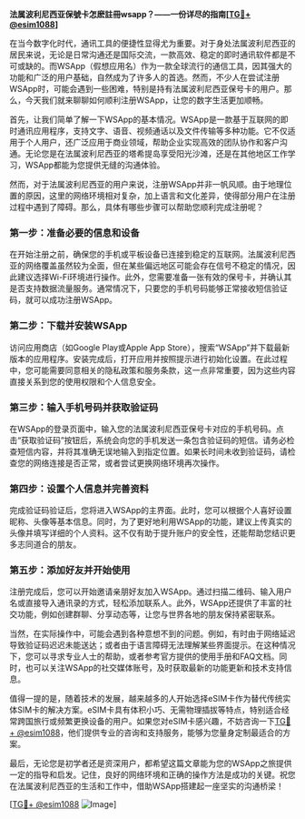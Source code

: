 **法属波利尼西亚保號卡怎麽註冊wsapp？——一份详尽的指南[[TG💪+ @esim1088](https://t.me/s/esim1088)]**

在当今数字化时代，通讯工具的便捷性显得尤为重要。对于身处法属波利尼西亚的居民来说，无论是日常沟通还是国际交流，一款高效、稳定的即时通讯软件都是不可或缺的。而WSApp（假想应用名）作为一款全球流行的通信工具，因其强大的功能和广泛的用户基础，自然成为了许多人的首选。然而，不少人在尝试注册WSApp时，可能会遇到一些困难，特别是持有法属波利尼西亚保号卡的用户。那么，今天我们就来聊聊如何顺利注册WSApp，让您的数字生活更加顺畅。

首先，让我们简单了解一下WSApp的基本情况。WSApp是一款基于互联网的即时通讯应用程序，支持文字、语音、视频通话以及文件传输等多种功能。它不仅适用于个人用户，还广泛应用于商业领域，帮助企业实现高效的团队协作和客户沟通。无论您是在法属波利尼西亚的塔希提岛享受阳光沙滩，还是在其他地区工作学习，WSApp都能为您提供无缝的沟通体验。

然而，对于法属波利尼西亚的用户来说，注册WSApp并非一帆风顺。由于地理位置的原因，这里的网络环境相对复杂，加上语言和文化差异，使得部分用户在注册过程中遇到了障碍。那么，具体有哪些步骤可以帮助您顺利完成注册呢？

### 第一步：准备必要的信息和设备

在开始注册之前，确保您的手机或平板设备已连接到稳定的互联网。法属波利尼西亚的网络覆盖虽然较为全面，但在某些偏远地区可能会存在信号不稳定的情况，因此建议选择Wi-Fi环境进行操作。此外，您需要准备一张有效的保号卡，并确认其是否支持数据流量服务。通常情况下，只要您的手机号码能够正常接收短信验证码，就可以成功注册WSApp。

### 第二步：下载并安装WSApp

访问应用商店（如Google Play或Apple App Store），搜索“WSApp”并下载最新版本的应用程序。安装完成后，打开应用并按照提示进行初始化设置。在此过程中，您可能需要同意相关的隐私政策和服务条款，这一点非常重要，因为这些内容直接关系到您的使用权限和个人信息安全。

### 第三步：输入手机号码并获取验证码

在WSApp的登录页面中，输入您的法属波利尼西亚保号卡对应的手机号码。点击“获取验证码”按钮后，系统会向您的手机发送一条包含验证码的短信。请务必检查短信内容，并将其准确无误地输入到指定位置。如果长时间未收到验证码，请检查您的网络连接是否正常，或者尝试更换网络环境再次操作。

### 第四步：设置个人信息并完善资料

完成验证码验证后，您将进入WSApp的主界面。此时，您可以根据个人喜好设置昵称、头像等基本信息。同时，为了更好地利用WSApp的功能，建议上传真实的头像并填写详细的个人资料。这不仅有助于提升账户的安全性，还能帮助您结识更多志同道合的朋友。

### 第五步：添加好友并开始使用

注册完成后，您可以开始邀请亲朋好友加入WSApp。通过扫描二维码、输入用户名或直接导入通讯录的方式，轻松添加联系人。此外，WSApp还提供了丰富的社交功能，例如创建群聊、分享动态等，让您与世界各地的朋友保持紧密联系。

当然，在实际操作中，可能会遇到各种意想不到的问题。例如，有时由于网络延迟导致验证码迟迟未能送达；或者由于语言障碍无法理解某些界面提示。在这种情况下，您可以寻求专业人士的帮助，或者参考官方提供的使用手册和FAQ文档。同时，也可以关注WSApp的社交媒体账号，及时获取最新的功能更新和技术支持信息。

值得一提的是，随着技术的发展，越来越多的人开始选择eSIM卡作为替代传统实体SIM卡的解决方案。eSIM卡具有体积小巧、无需物理插拔等特点，特别适合经常跨国旅行或频繁更换设备的用户。如果您对eSIM卡感兴趣，不妨咨询一下[TG💪+ @esim1088](https://t.me/s/esim1088)，他们提供专业的咨询和支持服务，能够为您量身定制最适合的方案。

最后，无论您是初学者还是资深用户，都希望这篇文章能为您的WSApp之旅提供一定的指导和启发。记住，良好的网络环境和正确的操作方法是成功的关键。祝您在法属波利尼西亚的生活和工作中，借助WSApp搭建起一座坚实的沟通桥梁！

[[TG💪+ @esim1088](https://t.me/s/esim1088) ![Image](https://i.postimg.cc/4NQfJmqS/Snipaste-2025-05-13-00-14-12.png)]